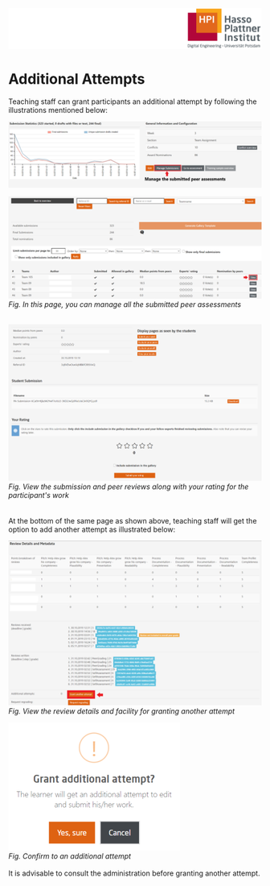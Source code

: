 ![HPI Logo](../../img/HPI_Logo.png)

# Additional Attempts

Teaching staff can grant participants an additional attempt by following the illustrations mentioned below: 

![PA Submission](../../img/courseadministration/peer_assessment/pa_submission.png)  

![PA Submit](../../img/courseadministration/peer_assessment/pa_submission_1.png)  
*Fig. In this page, you can manage all the submitted peer assessments*  
<br>  

![View result](../../img/courseadministration/peer_assessment/pa_submission_2.png)  
*Fig. View the submission and peer reviews along with your rating for the participant's work*  
<br>  
At the bottom of the same page as shown above, teaching staff will get the option to add another attempt as illustrated below:  

![View Details](../../img/courseadministration/peer_assessment/add_attempt_main.png)  
*Fig. View the review details and facility for granting another attempt*  


![Add Attempt](../../img/courseadministration/peer_assessment/add_attempt.png)  
*Fig. Confirm to an additional attempt*  
<br>
It is advisable to consult the administration before granting another attempt.